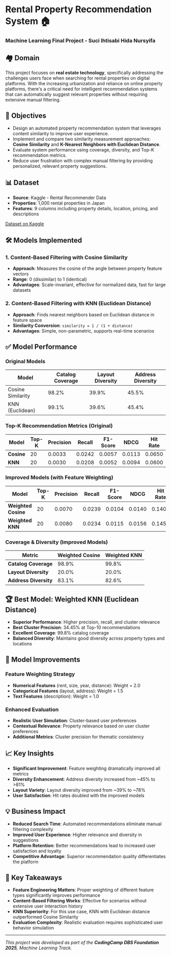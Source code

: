 # Rental Property Recommendation System 🏠
### Machine Learning Final Project - Suci Ihtisabi Hida Nursyifa

## 🏘️ Domain
This project focuses on **real estate technology**, specifically addressing the challenges users face when searching for rental properties on digital platforms. With the increasing urbanization and reliance on online property platforms, there's a critical need for intelligent recommendation systems that can automatically suggest relevant properties without requiring extensive manual filtering.

## 🎯 Objectives
- Design an automated property recommendation system that leverages content similarity to improve user experience.
- Implement and compare two similarity measurement approaches: **Cosine Similarity** and **K-Nearest Neighbors with Euclidean Distance**.
- Evaluate system performance using coverage, diversity, and Top-K recommendation metrics.
- Reduce user frustration with complex manual filtering by providing personalized, relevant property suggestions.

## 📊 Dataset
- **Source**: Kaggle - Rental Recommender Data
- **Properties**: 1,000 rental properties in Japan
- **Features**: 9 columns including property details, location, pricing, and descriptions

[Dataset on Kaggle](https://www.kaggle.com/datasets/sasakitetsuya/rental-recommender-data/data?select=rental_data.csv)

## 🛠️ Models Implemented

### 1. Content-Based Filtering with Cosine Similarity
- **Approach**: Measures the cosine of the angle between property feature vectors
- **Range**: 0 (dissimilar) to 1 (identical)
- **Advantages**: Scale-invariant, effective for normalized data, fast for large datasets

### 2. Content-Based Filtering with KNN (Euclidean Distance)
- **Approach**: Finds nearest neighbors based on Euclidean distance in feature space
- **Similarity Conversion**: `similarity = 1 / (1 + distance)`
- **Advantages**: Simple, non-parametric, supports real-time scenarios

## ✅ Model Performance

### Original Models
| Model | Catalog Coverage | Layout Diversity | Address Diversity |
|-------|------------------|------------------|-------------------|
| Cosine Similarity | 98.2% | 39.9% | 45.5% |
| KNN (Euclidean) | 99.1% | 39.6% | 45.4% |

### Top-K Recommendation Metrics (Original)
| Model | Top-K | Precision | Recall | F1-Score | NDCG | Hit Rate |
|-------|-------|-----------|--------|----------|------|----------|
| **Cosine** | 20 | 0.0033 | 0.0242 | 0.0057 | 0.0113 | 0.0650 |
| **KNN** | 20 | 0.0030 | 0.0208 | 0.0052 | 0.0094 | 0.0600 |

### Improved Models (with Feature Weighting)
| Model | Top-K | Precision | Recall | F1-Score | NDCG | Hit Rate | Cluster Precision |
|-------|-------|-----------|--------|----------|------|----------|-------------------|
| **Weighted Cosine** | 20 | 0.0070 | 0.0239 | 0.0104 | 0.0140 | 0.1400 | 0.3210 |
| **Weighted KNN** | 20 | 0.0080 | 0.0234 | 0.0115 | 0.0156 | 0.1450 | 0.3233 |

### Coverage & Diversity (Improved Models)
| Metric | Weighted Cosine | Weighted KNN |
|--------|-----------------|--------------|
| **Catalog Coverage** | 98.9% | 99.8% |
| **Layout Diversity** | 20.0% | 20.0% |
| **Address Diversity** | 83.1% | 82.6% |

## 🏆 Best Model: Weighted KNN (Euclidean Distance)
- **Superior Performance**: Higher precision, recall, and cluster relevance
- **Best Cluster Precision**: 34.45% at Top-10 recommendations
- **Excellent Coverage**: 99.8% catalog coverage
- **Balanced Diversity**: Maintains good diversity across property types and locations

## 🔧 Model Improvements
### Feature Weighting Strategy
- **Numerical Features** (rent, size, year, distance): Weight = 2.0
- **Categorical Features** (layout, address): Weight = 1.5  
- **Text Features** (description): Weight = 1.0

### Enhanced Evaluation
- **Realistic User Simulation**: Cluster-based user preferences
- **Contextual Relevance**: Property relevance based on user cluster preferences
- **Additional Metrics**: Cluster precision for thematic consistency

## 📈 Key Insights
- **Significant Improvement**: Feature weighting dramatically improved all metrics
- **Diversity Enhancement**: Address diversity increased from ~45% to >81%
- **Layout Variety**: Layout diversity improved from ~39% to ~78%
- **User Satisfaction**: Hit rates doubled with the improved models

## 💡 Business Impact
- **Reduced Search Time**: Automated recommendations eliminate manual filtering complexity
- **Improved User Experience**: Higher relevance and diversity in suggestions
- **Platform Retention**: Better recommendations lead to increased user satisfaction and loyalty
- **Competitive Advantage**: Superior recommendation quality differentiates the platform

## 🧠 Key Takeaways
- **Feature Engineering Matters**: Proper weighting of different feature types significantly improves performance
- **Content-Based Filtering Works**: Effective for scenarios without extensive user interaction history
- **KNN Superiority**: For this use case, KNN with Euclidean distance outperformed Cosine Similarity
- **Evaluation Complexity**: Realistic evaluation requires sophisticated user behavior simulation

---

_This project was developed as part of the **CodingCamp DBS Foundation 2025**, Machine Learning Track._
